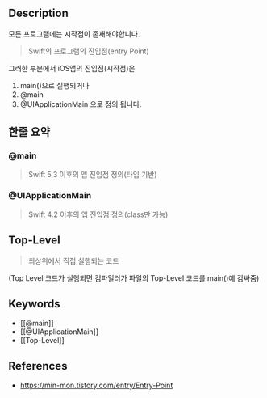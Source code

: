 
## Description
모든 프로그램에는 시작점이 존재해야합니다.

> Swift의 프로그램의 진입점(entry Point)

그러한 부분에서 iOS앱의 진입점(시작점)은 
1. main()으로 실행되거나
2. @main 
3. @UIApplicationMain
으로 정의 됩니다.


## 한줄 요약
### @main
> Swift 5.3 이후의 앱 진입점 정의(타입 기반)

### @UIApplicationMain
> Swift 4.2 이후의 앱 진입점 정의(class만 가능)

## Top-Level
> 최상위에서 직접 실행되는 코드

(Top Level 코드가 실행되면 컴파일러가 파일의 Top-Level 코드를 main()에 감싸줌)


## Keywords
+ [[@main]]
+ [[@UIApplicationMain]]
+ [[Top-Level]]


## References
- https://min-mon.tistory.com/entry/Entry-Point